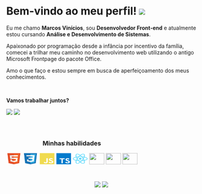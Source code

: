<h1 align="left">Bem-vindo ao meu perfil! <img src="https://github.githubassets.com/images/mona-loading-dark.gif" width="30"></h1>

<p>Eu me chamo <strong>Marcos Vinícios</strong>, sou <strong>Desenvolvedor Front-end</strong> e atualmente estou cursando <strong>Análise e Desenvolvimento de Sistemas</strong>.</p>
<p>Apaixonado por programação desde a infância por incentivo da família, comecei a trilhar meu caminho no desenvolvimento web utilizando o antigo Microsoft Frontpage do pacote Office.</p>
<p>Amo o que faço e estou sempre em busca de aperfeiçoamento dos meus conhecimentos.</p><br>
<p><strong>Vamos trabalhar juntos?</strong></p>

<a href="mailto:contato@marcoswolf.com.br"><img src="https://img.shields.io/badge/Gmail-D14836?style=for-the-badge&logo=gmail&logoColor=white"/></a>
<a href="https://www.linkedin.com/in/marcoswolf/" target="_blank" rel="noopener noreferrer"><img src="https://img.shields.io/badge/LinkedIn-0077B5?style=for-the-badge&logo=linkedin&logoColor=white"/></a>

#

<div style="display: inline-block" align="center">
  <h3>Minhas habilidades</h1>
  <img align="center" height="30" width="40" src="https://raw.githubusercontent.com/devicons/devicon/master/icons/html5/html5-original.svg">
  <img align="center" height="30" width="40" src="https://raw.githubusercontent.com/devicons/devicon/master/icons/css3/css3-original.svg">
  <img align="center" height="30" width="40" src="https://raw.githubusercontent.com/devicons/devicon/master/icons/javascript/javascript-plain.svg">
  <img align="center" height="30" width="40" src="https://raw.githubusercontent.com/devicons/devicon/master/icons/typescript/typescript-plain.svg">
  <img align="center" height="30" width="40" src="https://raw.githubusercontent.com/devicons/devicon/master/icons/react/react-original.svg">
  <img align="center" height="30" width="40" src="https://user-images.githubusercontent.com/26293082/221216837-93f1fd7c-5926-43f6-bc47-70b6b50ad1d8.svg">
  <img align="center" height="30" width="40" src="https://user-images.githubusercontent.com/26293082/221216721-d00707b2-ab5b-41bf-9d81-bb988b06bfd6.svg">
  <img align="center" height="30" width="40" src="https://user-images.githubusercontent.com/26293082/221216393-cd1e658a-23c9-426f-9f37-19bca40a0f89.svg">
</div><br/>

<br/><div align="center">
  <img height="180em" src="https://github-readme-stats.vercel.app/api?username=marcoswolf&show_icons=true&theme=midnight-purple">
  <img height="180em" src="https://github-readme-stats.vercel.app/api/top-langs/?username=marcoswolf&layout=compact&langs_count=7&theme=midnight-purple"/>
</div>
